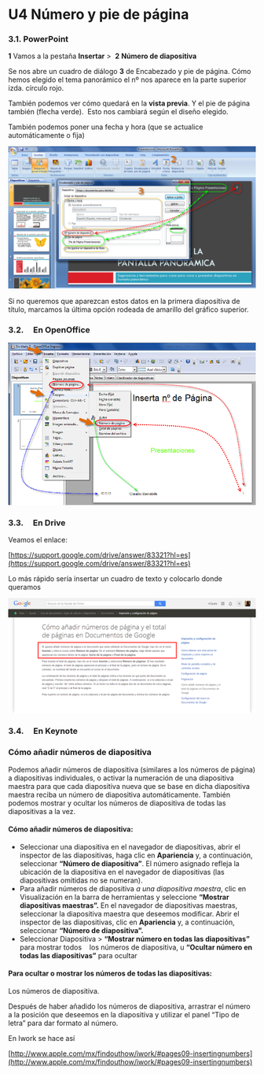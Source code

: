 # U4 Número y pie de página

### 3.1. PowerPoint

**1** Vamos a la pestaña **Insertar** >  **2** **Número de diapositiva**

Se nos abre un cuadro de diálogo **3** de Encabezado y pie de página. Cómo hemos elegido el tema panorámico el nº nos aparece en la parte superior izda. círculo rojo.

También podemos ver cómo quedará en la **vista previa**. Y el pie de página también (flecha verde).  Esto nos cambiará según el diseño elegido.

También podemos poner una fecha y hora (que se actualice automáticamente o fija)


![Insertar pie de página y número a presentaciones](img/insertarnumeroypieppt.png "Insertar número y pie de página PowerPoint")






Si no queremos que aparezcan estos datos en la primera diapositiva de título, marcamos la última opción rodeada de amarillo del gráfico superior.

### 3.2.     En OpenOffice


![Insertar número y Pie de página en OpenOffice](img/insertarnumeropagopenoff.png "Insertar nº y pie de página en Impress")






### 3.3.     En Drive

Veamos el enlace:

[https://support.google.com/drive/answer/83321?hl=es](https://support.google.com/drive/answer/83321?hl=es)

Lo más rápido sería insertar un cuadro de texto y colocarlo donde queramos

![](img/Como_anadir_numeros_de_pagina_y_el_total_de_paginas_en_Documentos_de_Google___Ayuda_de_Drive.png)



### 3.4.     En Keynote

### **Cómo añadir números de diapositiva**

Podemos añadir números de diapositiva (similares a los números de página) a diapositivas individuales, o activar la numeración de una diapositiva maestra para que cada diapositiva nueva que se base en dicha diapositiva maestra reciba un número de diapositiva automáticamente. También podemos mostrar y ocultar los números de diapositiva de todas las diapositivas a la vez.

#### Cómo añadir números de diapositiva:

*   Seleccionar una diapositiva en el navegador de diapositivas, abrir el inspector de las diapositivas, haga clic en **Apariencia** y, a continuación, seleccionar **“Número de diapositiva”**. El número asignado refleja la ubicación de la diapositiva en el navegador de diapositivas (las diapositivas omitidas no se numeran).
*   Para añadir números de diapositiva _a una diapositiva maestra_, clic en Visualización en la barra de herramientas y seleccione **“Mostrar diapositivas maestras”.** En el navegador de diapositivas maestras, seleccionar la diapositiva maestra que deseemos modificar. Abrir el inspector de las diapositivas, clic en **Apariencia** y, a continuación, seleccionar **“Número de diapositiva”.**
*   Seleccionar Diapositiva > **“Mostrar número en todas las diapositivas”** para mostrar todos    los números de diapositiva, u **“Ocultar número en todas las diapositivas”** para ocultar

#### Para ocultar o mostrar los números de todas las diapositivas:

Los números de diapositiva.

Después de haber añadido los números de diapositiva, arrastrar el número a la posición que deseemos en la diapositiva y utilizar el panel “Tipo de letra” para dar formato al número.

En Iwork se hace así

[http://www.apple.com/mx/findouthow/iwork/#pages09-insertingnumbers](http://www.apple.com/mx/findouthow/iwork/#pages09-insertingnumbers)

